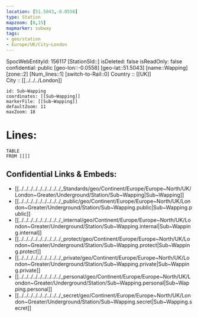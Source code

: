 ```yaml
---
location: [51.5043,-0.0558] 
type: Station 
mapzoom: [8,15] 
mapmarker: subway 
tags:
- geo/station
- Europe/UK/City~London
---
```

SpocWebEntityId: 156117
[StationSId::] 
isDeleted: false
isReadOnly: false
confidential: public
[geo-lon::-0.0558] 
[geo-lat::51.5043] 
[name::Wapping] 
[zone::2] 
[Num_lines::1] 
[switch-to-Rail::0] 
Country :: [[UK]]  
City :: [[../../../London]]  


```leaflet
id: Sub~Wapping
coordinates: [[Sub~Wapping]] 
markerFile: [[Sub~Wapping]] 
defaultZoom: 11 
maxZoom: 18
```


# Lines: 
```dataview
TABLE 
FROM [[]] 
```

## Confidential Links & Embeds: 
- [[../../../../../../../../../_Standards/geo/Continent/Europe/Europe~North/UK/London~Greater/Underground/Station/Sub~Wapping|Sub~Wapping]] 
- [[../../../../../../../../../_public/geo/Continent/Europe/Europe~North/UK/London~Greater/Underground/Station/Sub~Wapping.public|Sub~Wapping.public]] 
- [[../../../../../../../../../_internal/geo/Continent/Europe/Europe~North/UK/London~Greater/Underground/Station/Sub~Wapping.internal|Sub~Wapping.internal]] 
- [[../../../../../../../../../_protect/geo/Continent/Europe/Europe~North/UK/London~Greater/Underground/Station/Sub~Wapping.protect|Sub~Wapping.protect]] 
- [[../../../../../../../../../_private/geo/Continent/Europe/Europe~North/UK/London~Greater/Underground/Station/Sub~Wapping.private|Sub~Wapping.private]] 
- [[../../../../../../../../../_personal/geo/Continent/Europe/Europe~North/UK/London~Greater/Underground/Station/Sub~Wapping.personal|Sub~Wapping.personal]] 
- [[../../../../../../../../../_secret/geo/Continent/Europe/Europe~North/UK/London~Greater/Underground/Station/Sub~Wapping.secret|Sub~Wapping.secret]] 
